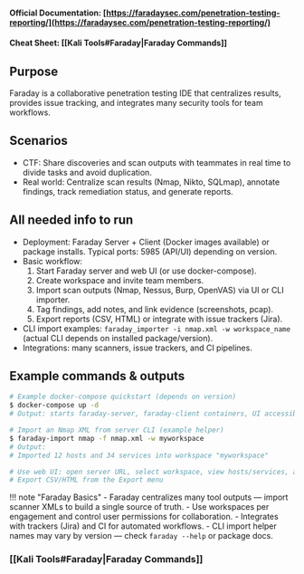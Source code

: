#### Official Documentation: [https://faradaysec.com/penetration-testing-reporting/](https://faradaysec.com/penetration-testing-reporting/)
#### Cheat Sheet: [[Kali Tools#Faraday|Faraday Commands]]
## Purpose
Faraday is a collaborative penetration testing IDE that centralizes results, provides issue tracking, and integrates many security tools for team workflows.

## Scenarios
- CTF: Share discoveries and scan outputs with teammates in real time to divide tasks and avoid duplication.  
- Real world: Centralize scan results (Nmap, Nikto, SQLmap), annotate findings, track remediation status, and generate reports.

## All needed info to run
- Deployment: Faraday Server + Client (Docker images available) or package installs. Typical ports: 5985 (API/UI) depending on version.  
- Basic workflow:
  1. Start Faraday server and web UI (or use docker-compose).  
  2. Create workspace and invite team members.  
  3. Import scan outputs (Nmap, Nessus, Burp, OpenVAS) via UI or CLI importer.  
  4. Tag findings, add notes, and link evidence (screenshots, pcap).  
  5. Export reports (CSV, HTML) or integrate with issue trackers (Jira).  
- CLI import examples: `faraday_importer -i nmap.xml -w workspace_name` (actual CLI depends on installed package/version).  
- Integrations: many scanners, issue trackers, and CI pipelines.

## Example commands & outputs
```bash
# Example docker-compose quickstart (depends on version)
$ docker-compose up -d
# Output: starts faraday-server, faraday-client containers, UI accessible at configured port

# Import an Nmap XML from server CLI (example helper)
$ faraday-import nmap -f nmap.xml -w myworkspace
# Output:
# Imported 12 hosts and 34 services into workspace "myworkspace"

# Use web UI: open server URL, select workspace, view hosts/services, add issues and notes
# Export CSV/HTML from the Export menu
```

!!! note "Faraday Basics"
	- Faraday centralizes many tool outputs — import scanner XMLs to build a single source of truth.
	- Use workspaces per engagement and control user permissions for collaboration.
	- Integrates with trackers (Jira) and CI for automated workflows.
	- CLI import helper names may vary by version — check `faraday --help` or package docs.

### [[Kali Tools#Faraday|Faraday Commands]]